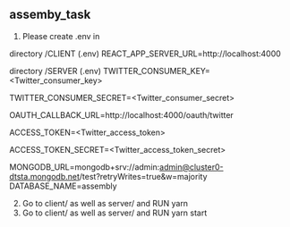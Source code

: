 ## assemby_task

1. Please create .env in

directory /CLIENT (.env)
REACT_APP_SERVER_URL=http://localhost:4000

directory /SERVER (.env)
TWITTER_CONSUMER_KEY=<Twitter_consumer_key>

TWITTER_CONSUMER_SECRET=<Twitter_consumer_secret>

OAUTH_CALLBACK_URL=http://localhost:4000/oauth/twitter

ACCESS_TOKEN=<Twitter_access_token>

ACCESS_TOKEN_SECRET=<Twitter_access_token_secret>


MONGODB_URL=mongodb+srv://admin:admin@cluster0-dtsta.mongodb.net/test?retryWrites=true&w=majority
DATABASE_NAME=assembly

2. Go to client/ as well as server/ and RUN yarn
3. Go to client/ as well as server/ and RUN yarn start
